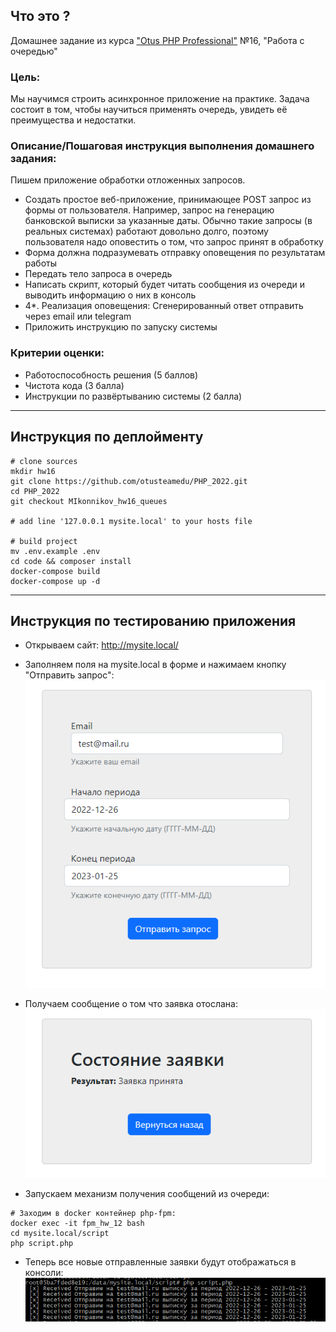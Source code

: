 ## Что это ?
Домашнее задание из курса ["Otus PHP Professional"](https://fas.st/wRyRs) №16, "Работа с очередью"

### Цель:
Мы научимся строить асинхронное приложение на практике.
Задача состоит в том, чтобы научиться применять очередь, увидеть её преимущества и недостатки.

### Описание/Пошаговая инструкция выполнения домашнего задания:
Пишем приложение обработки отложенных запросов.

- Создать простое веб-приложение, принимающее POST запрос из формы от пользователя. Например, запрос на генерацию банковской выписки за указанные даты.
Обычно такие запросы (в реальных системах) работают довольно долго, поэтому пользователя надо оповестить о том, что запрос принят в обработку
- Форма должна подразумевать отправку оповещения по результатам работы
- Передать тело запроса в очередь
- Написать скрипт, который будет читать сообщения из очереди и выводить информацию о них в консоль
- 4*. Реализация оповещения:
Сгенерированный ответ отправить через email или telegram
- Приложить инструкцию по запуску системы

### Критерии оценки:
- Работоспособность решения (5 баллов)
- Чистота кода (3 балла)
- Инструкции по развёртыванию системы (2 балла)

--------------------------------------------------------------------------

## Инструкция по деплойменту

```
# clone sources
mkdir hw16
git clone https://github.com/otusteamedu/PHP_2022.git
cd PHP_2022
git checkout MIkonnikov_hw16_queues

# add line '127.0.0.1 mysite.local' to your hosts file

# build project
mv .env.example .env
cd code && composer install 
docker-compose build
docker-compose up -d
```

--------------------------------------------------------------------------

## Инструкция по тестированию приложения

* Открываем сайт: 
http://mysite.local/

* Заполняем поля на mysite.local в форме и нажимаем кнопку "Отправить запрос":
![media/img.png](media/img.png)
 
* Получаем сообщение о том что заявка отослана: 
![media/img_1.png](media/img_1.png)

* Запускаем механизм получения сообщений из очереди:
```
# Заходим в docker контейнер php-fpm:
docker exec -it fpm_hw_12 bash
cd mysite.local/script
php script.php
```

* Теперь все новые отправленные заявки будут отображаться в консоли:
  ![media/img_2.png](media/img_2.png)
